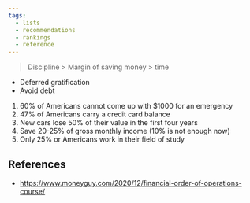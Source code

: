 ```yaml
---
tags:
  - lists
  - recommendations
  - rankings
  - reference
---
```





> Discipline > Margin of saving money > time

- Deferred gratification
- Avoid debt

1. 60% of Americans cannot come up with $1000 for an emergency
1. 47% of Americans carry a credit card balance
1. New cars lose 50% of their value in the first four years
1. Save 20-25% of gross monthly income (10% is not enough now)
1. Only 25% or Americans work in their field of study

## References

- <https://www.moneyguy.com/2020/12/financial-order-of-operations-course/>
